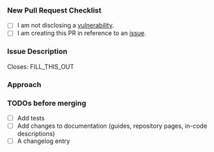 ### New Pull Request Checklist
<!--
    Please check the following boxes [x] before submitting your issue.
    Click the "Preview" tab for better readability.
    Thanks for contributing to Parse Server!
-->

- [ ] I am not disclosing a [vulnerability](https://github.com/parse-community/Parse-SDK-Flutter/security/policy).
- [ ] I am creating this PR in reference to an [issue](https://github.com/parse-community/Parse-SDK-Flutter/issues?q=is%3Aissue).

### Issue Description
<!-- Add a brief description of the issue this PR solves. -->

Closes: FILL_THIS_OUT

### Approach
<!-- Add a description of the approach in this PR. -->

### TODOs before merging
<!--
    Add TODOs that need to be completed before merging this PR.
    Delete TODOs that do not apply to this PR.
-->

- [ ] Add tests
- [ ] Add changes to documentation (guides, repository pages, in-code descriptions)
- [ ] A changelog entry
